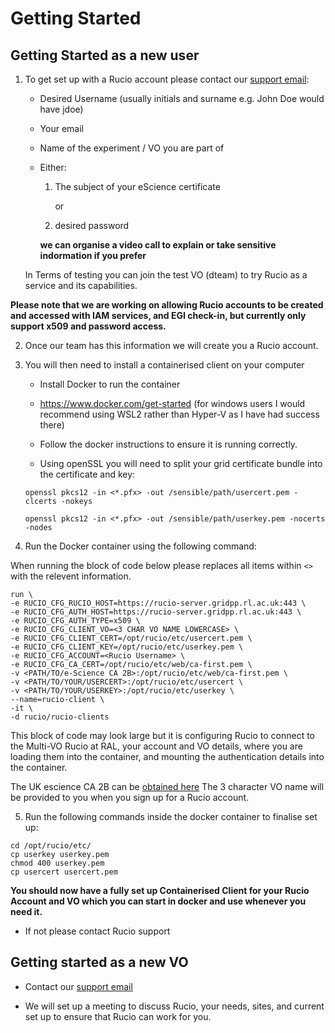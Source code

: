 # Getting Started

## Getting Started as a new user

1. To get set up with a Rucio account please contact our [support email](mailto:Rucio-Support@stfc365.onmicrosoft.com):

     * Desired Username (usually initials and surname e.g. John Doe would have jdoe)
     * Your email
     * Name of the experiment / VO you are part of
     * Either:
          1. The subject of your eScience certificate

               or 

          2. desired password 
     
          **we can organise a video call to explain or take sensitive indormation if you prefer**


     In Terms of testing you can join the test VO (dteam) to try Rucio as a service and its capabilities.

**Please note that we are working on allowing Rucio accounts to be created and accessed with IAM services, and EGI check-in, but currently only support x509 and password access.**


2. Once our team has this information we will create you a Rucio account.

3. You will then need to install a containerised client on your computer

     * Install Docker to run the container  

     * <https://www.docker.com/get-started> (for windows users I would recommend using WSL2 rather than Hyper-V as I have had success there) 

     * Follow the docker instructions to ensure it is running correctly. 

     * Using openSSL you will need to split your grid certificate bundle into the certificate and key:  

     `openssl pkcs12 -in <*.pfx> -out /sensible/path/usercert.pem -clcerts -nokeys`

     `openssl pkcs12 -in <*.pfx> -out /sensible/path/userkey.pem -nocerts -nodes`


4. Run the Docker container using the following command:  

When running the block of code below please replaces all items within `<>` with the relevent information.

```
run \
-e RUCIO_CFG_RUCIO_HOST=https://rucio-server.gridpp.rl.ac.uk:443 \
-e RUCIO_CFG_AUTH_HOST=https://rucio-server.gridpp.rl.ac.uk:443 \
-e RUCIO_CFG_AUTH_TYPE=x509 \
-e RUCIO_CFG_CLIENT_VO=<3 CHAR VO NAME LOWERCASE> \
-e RUCIO_CFG_CLIENT_CERT=/opt/rucio/etc/usercert.pem \
-e RUCIO_CFG_CLIENT_KEY=/opt/rucio/etc/userkey.pem \
-e RUCIO_CFG_ACCOUNT=<Rucio Username> \
-e RUCIO_CFG_CA_CERT=/opt/rucio/etc/web/ca-first.pem \
-v <PATH/TO/e-Science CA 2B>:/opt/rucio/etc/web/ca-first.pem \
-v <PATH/TO/YOUR/USERCERT>:/opt/rucio/etc/usercert \
-v <PATH/TO/YOUR/USERKEY>:/opt/rucio/etc/userkey \
--name=rucio-client \
-it \
-d rucio/rucio-clients
```
This block of code may look large but it is configuring Rucio to connect to the Multi-VO Rucio at RAL, your account and VO details, where you are loading them into the container, and mounting the authentication details into the container.  

The UK escience CA 2B can be [obtained here](https://ca.grid-support.ac.uk/)
The 3 character VO name will be provided to you when you sign up for a Rucio account.  

5.  Run the following commands inside the docker container to finalise set up:  

```
cd /opt/rucio/etc/
cp userkey userkey.pem
chmod 400 userkey.pem
cp usercert usercert.pem
```


**You should now have a fully set up Containerised Client for your Rucio Account and VO which you can start in docker and use whenever you need it.**

- If not please contact Rucio support

## Getting started as a new VO

* Contact our [support email](mailto:Rucio-Support@stfc365.onmicrosoft.com)

* We will set up a meeting to discuss Rucio, your needs, sites, and current set up to ensure that Rucio can work for you.

